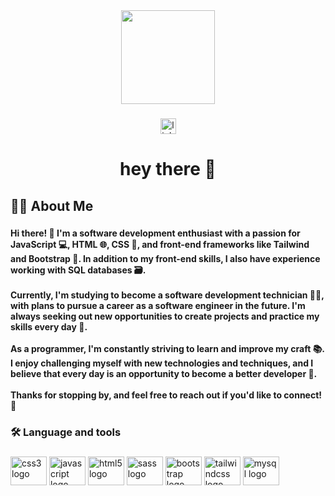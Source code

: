 <div align="center">
  <img height="150" src="https://camo.githubusercontent.com/62da68eb62b1e5f175f7d1f0191dd89a653d7908feb22d37d4a0ab07365d6791/68747470733a2f2f6d656469612e67697068792e636f6d2f6d656469612f4d3967624264396e6244724f5475314d71782f67697068792e676966"  />
</div>

###

<div align="center">
  <a href="https://www.linkedin.com/in/mateo-bodini/" target="_blank">
    <img src="https://img.shields.io/static/v1?message=LinkedIn&logo=linkedin&label=&color=0077B5&logoColor=white&labelColor=&style=for-the-badge" height="25" alt="linkedin logo"  />
  </a>
</div>

###

<h1 align="center">hey there 👋</h1>

###

<h2 align="left">👩‍💻  About Me</h2>

###

<h4 align="left">Hi there! 👋 I'm a software development enthusiast with a passion for JavaScript 💻, HTML 🌐, CSS 🎨, and front-end frameworks like Tailwind and Bootstrap 🚀. In addition to my front-end skills, I also have experience working with SQL databases 🗃️.<br><br>Currently, I'm studying to become a software development technician 👨‍💻, with plans to pursue a career as a software engineer in the future. I'm always seeking out new opportunities to create projects and practice my skills every day 🌟.<br><br>As a programmer, I'm constantly striving to learn and improve my craft 📚. I enjoy challenging myself with new technologies and techniques, and I believe that every day is an opportunity to become a better developer 💪.<br><br>Thanks for stopping by, and feel free to reach out if you'd like to connect! 🤝</h4>

###

<h3 align="left">🛠 Language and tools</h3>

###

<div align="left">
  <img src="https://cdn.jsdelivr.net/gh/devicons/devicon/icons/css3/css3-original.svg" height="46" width="58" alt="css3 logo"  />
  <img src="https://cdn.jsdelivr.net/gh/devicons/devicon/icons/javascript/javascript-original.svg" height="46" width="58" alt="javascript logo"  />
  <img src="https://cdn.jsdelivr.net/gh/devicons/devicon/icons/html5/html5-original.svg" height="46" width="58" alt="html5 logo"  />
  <img src="https://cdn.jsdelivr.net/gh/devicons/devicon/icons/sass/sass-original.svg" height="46" width="58" alt="sass logo"  />
  <img src="https://cdn.jsdelivr.net/gh/devicons/devicon/icons/bootstrap/bootstrap-original.svg" height="46" width="58" alt="bootstrap logo"  />
  <img src="https://cdn.jsdelivr.net/gh/devicons/devicon/icons/tailwindcss/tailwindcss-plain.svg" height="46" width="58" alt="tailwindcss logo"  />
  <img src="https://cdn.jsdelivr.net/gh/devicons/devicon/icons/mysql/mysql-original-wordmark.svg" height="46" width="58" alt="mysql logo"  />
</div>

###

